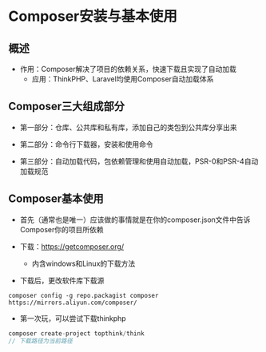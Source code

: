 # Composer安装与基本使用
## 概述
- 作用：Composer解决了项目的依赖关系，快速下载且实现了自动加载
  - 应用：ThinkPHP、Laravel均使用Composer自动加载体系

## Composer三大组成部分
- 第一部分：仓库、公共库和私有库，添加自己的类包到公共库分享出来

- 第二部分：命令行下载器，安装和使用命令

- 第三部分：自动加载代码，包依赖管理和使用自动加载，PSR-0和PSR-4自动加载规范


## Composer基本使用
- 首先（通常也是唯一）应该做的事情就是在你的composer.json文件中告诉Composer你的项目所依赖

- 下载：https://getcomposer.org/
  - 内含windows和Linux的下载方法

- 下载后，更改软件库下载源
```
composer config -g repo.packagist composer https://mirrors.aliyun.com/composer/
```

- 第一次玩，可以尝试下载thinkphp
```php
composer create-project topthink/think
// 下载路径为当前路径
```